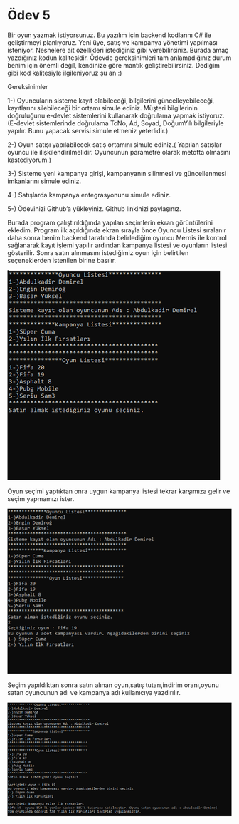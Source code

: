 #  Ödev 5
Bir oyun yazmak istiyorsunuz. Bu yazılım için backend kodlarını C# ile geliştirmeyi planlıyoruz. Yeni üye, satış ve kampanya yönetimi yapılması isteniyor. Nesnelere ait özellikleri istediğiniz gibi verebilirsiniz. Burada amaç yazdığınız kodun kalitesidir. Ödevde gereksinimleri tam anlamadığınız durum benim için önemli değil, kendinize göre mantık geliştirebilirsiniz. Dediğim gibi kod kalitesiyle ilgileniyoruz şu an :)



Gereksinimler

1-)	Oyuncuların sisteme kayıt olabileceği, bilgilerini güncelleyebileceği, kayıtlarını silebileceği bir ortamı simule ediniz. Müşteri bilgilerinin doğruluğunu e-devlet sistemlerini kullanarak doğrulama yapmak istiyoruz. (E-devlet sistemlerinde doğrulama TcNo, Ad, Soyad, DoğumYılı bilgileriyle yapılır. Bunu yapacak servisi simule etmeniz yeterlidir.)

2-)	Oyun satışı yapılabilecek satış ortamını simule ediniz.( Yapılan satışlar oyuncu ile ilişkilendirilmelidir. Oyuncunun parametre olarak metotta olmasını kastediyorum.)

3-)	Sisteme yeni kampanya girişi, kampanyanın silinmesi ve güncellenmesi imkanlarını simule ediniz.

4-)	Satışlarda kampanya entegrasyonunu simule ediniz.

5-) Ödevinizi Github’a yükleyiniz. Github linkinizi paylaşınız.

Burada program çalıştırıldığında yapılan seçimlerin ekran görüntülerini ekledim. Program ilk açıldığında ekran sırayla önce Oyuncu Listesi sıralanır daha sonra benim backend tarafında belirlediğim oyuncu Mernis ile kontrol sağlanarak kayıt işlemi yapılır ardından kampanya listesi ve oyunların listesi gösterilir. Sonra satın alınmasını istediğimiz oyun için belirtilen seçeneklerden istenilen birine basılır.

![Ekran Fotoğrafı](images/goruntu1.png)

Oyun seçimi yaptıktan onra uygun kampanya listesi tekrar karşımıza gelir ve seçim yapmamızı ister.

![](images/goruntu2.png)

Seçim yapıldıktan sonra satın alınan oyun,satış tutarı,indirim oranı,oyunu satan oyuncunun adı ve kampanya adı kullanıcıya yazdırılır.

![](images/goruntu3.png) 
